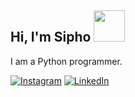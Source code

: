 



<h2> Hi, I'm Sipho <img src="https://media.giphy.com/media/mGcNjsfWAjY5AEZNw6/giphy.gif" width="50"></h2>

I am a Python programmer.

[![Instagram](https://img.shields.io/badge/Instagram-%23E4405F.svg?logo=Instagram&logoColor=white)](https://www.instagram.com/sipho_swelankomo/) [![LinkedIn](https://img.shields.io/badge/LinkedIn-%230077B5.svg?logo=linkedin&logoColor=white)](https://www.linkedin.com/in/swelankomo-sipho-a29bb1303/) 